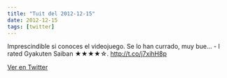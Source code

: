 ```yaml
---
title: "Tuit del 2012-12-15"
date: 2012-12-15
tags: [twitter]
---
```


Imprescindible si conoces el videojuego. Se lo han currado, muy bue... - I rated Gyakuten Saiban ★★★★☆. http://t.co/j7xihH8p



[Ver en Twitter](https://twitter.com/i/web/status/279788455049961474)
